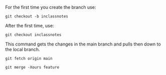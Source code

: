 For the first time you create the branch use: 

``` shell
git checkout -b inclassnotes
```

After the first time, use: 

``` shell
git checkout inclassnotes
```


This command gets the changes in the main branch and pulls then down to the local branch.

``` shell
git fetch origin main
```



``` shell
git merge -Xours feature
```